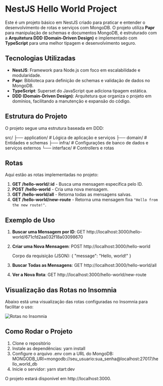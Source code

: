# NestJS Hello World Project

Este é um projeto básico em NestJS criado para praticar e entender o desenvolvimento de rotas e serviços com MongoDB. O projeto utiliza **Papr** para manipulação de schemas e documentos MongoDB, é estruturado com a **Arquitetura DDD (Domain-Driven Design)** e implementado com **TypeScript** para uma melhor tipagem e desenvolvimento seguro.

## Tecnologias Utilizadas

- **NestJS**: Framework para Node.js com foco em escalabilidade e modularidade.
- **Papr**: Biblioteca para definição de schemas e validação de dados no MongoDB.
- **TypeScript**: Superset do JavaScript que adiciona tipagem estática.
- **DDD (Domain-Driven Design)**: Arquitetura que organiza o projeto em domínios, facilitando a manutenção e expansão do código.

## Estrutura do Projeto

O projeto segue uma estrutura baseada em DDD:

src/
├── application/     # Lógica de aplicação e serviços
├── domain/          # Entidades e schemas
├── infra/           # Configurações de banco de dados e serviços externos
└── interface/       # Controllers e rotas

## Rotas

Aqui estão as rotas implementadas no projeto:

1. **GET /hello-world/:id** - Busca uma mensagem específica pelo ID.
2. **POST /hello-world** - Cria uma nova mensagem.
3. **GET /hello-world/all** - Retorna todas as mensagens salvas.
4. **GET /hello-world/new-route** - Retorna uma mensagem fixa `"Hello from the new route!"`.

## Exemplo de Uso

1. **Buscar uma Mensagem por ID**:
   GET http://localhost:3000/hello-world/671cfd2aa032f18a03098670

2. **Criar uma Nova Mensagem**:
   POST http://localhost:3000/hello-world

   Corpo da requisição (JSON):
   {
     "message": "Hello, world!"
   }

3. **Buscar Todas as Mensagens**:
   GET http://localhost:3000/hello-world/all

4. **Ver a Nova Rota**:
   GET http://localhost:3000/hello-world/new-route

## Visualização das Rotas no Insomnia

Abaixo está uma visualização das rotas configuradas no Insomnia para facilitar o uso:

![Rotas no Insomnia](file-T7uyyit4vvxRc7CWDtjT9FoR)

## Como Rodar o Projeto

1. Clone o repositório
2. Instale as dependências:
   yarn install
3. Configure o arquivo .env com a URL do MongoDB:
   MONGODB_URI=mongodb://seu_usuario:sua_senha@localhost:27017/hello_world_db
4. Inicie o servidor:
   yarn start:dev

O projeto estará disponível em http://localhost:3000.

